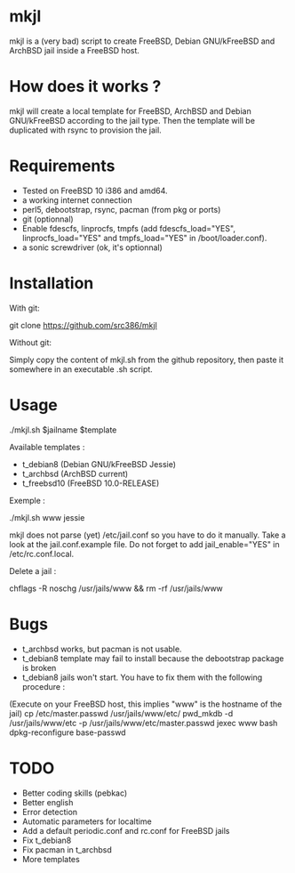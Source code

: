 mkjl
====

mkjl is a (very bad) script to create FreeBSD, Debian GNU/kFreeBSD and ArchBSD jail inside a FreeBSD host. 

How does it works ? 
===================

mkjl will create a local template for FreeBSD, ArchBSD and Debian GNU/kFreeBSD according to the jail type. Then the template will be duplicated with rsync to provision the jail. 

Requirements 
=============

- Tested on FreeBSD 10 i386 and amd64. 
- a working internet connection 
- perl5, debootstrap, rsync, pacman (from pkg or ports) 
- git (optionnal) 
- Enable fdescfs, linprocfs, tmpfs (add fdescfs_load="YES", linprocfs_load="YES" and tmpfs_load="YES" in /boot/loader.conf).
- a sonic screwdriver (ok, it's optionnal)

Installation
============
 
With git:

git clone https://github.com/src386/mkjl

Without git:

Simply copy the content of mkjl.sh from the github repository, then paste it somewhere in an executable .sh script.

Usage 
=====

./mkjl.sh $jailname $template 

Available templates :
- t_debian8 (Debian GNU/kFreeBSD Jessie)
- t_archbsd (ArchBSD current)
- t_freebsd10 (FreeBSD 10.0-RELEASE)

Exemple :

./mkjl.sh www jessie 

mkjl does not parse (yet) /etc/jail.conf so you have to do it manually. Take a look at the jail.conf.example file. Do not forget to add jail_enable="YES" in /etc/rc.conf.local.

Delete a jail :

chflags -R noschg /usr/jails/www && rm -rf /usr/jails/www

Bugs
====

- t_archbsd works, but pacman is not usable.
- t_debian8 template may fail to install because the debootstrap package is broken
- t_debian8 jails won't start. You have to fix them with the following procedure :

(Execute on your FreeBSD host, this implies "www" is the hostname of the jail)
cp /etc/master.passwd /usr/jails/www/etc/
pwd_mkdb -d /usr/jails/www/etc -p /usr/jails/www/etc/master.passwd
jexec www bash
dpkg-reconfigure base-passwd

TODO
====

- Better coding skills (pebkac)
- Better english
- Error detection
- Automatic parameters for localtime
- Add a default periodic.conf and rc.conf for FreeBSD jails
- Fix t_debian8
- Fix pacman in t_archbsd
- More templates
